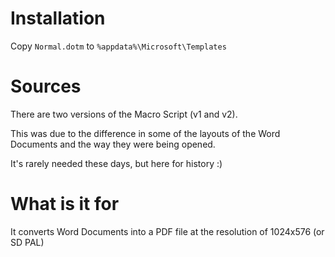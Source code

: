 # Installation
Copy `Normal.dotm` to `%appdata%\Microsoft\Templates`

# Sources
There are two versions of the Macro Script (v1 and v2).

This was due to the difference in some of the layouts of the Word Documents and the way they were being opened.

It's rarely needed these days, but here for history :)

# What is it for
It converts Word Documents into a PDF file at the resolution of 1024x576 (or SD PAL)
